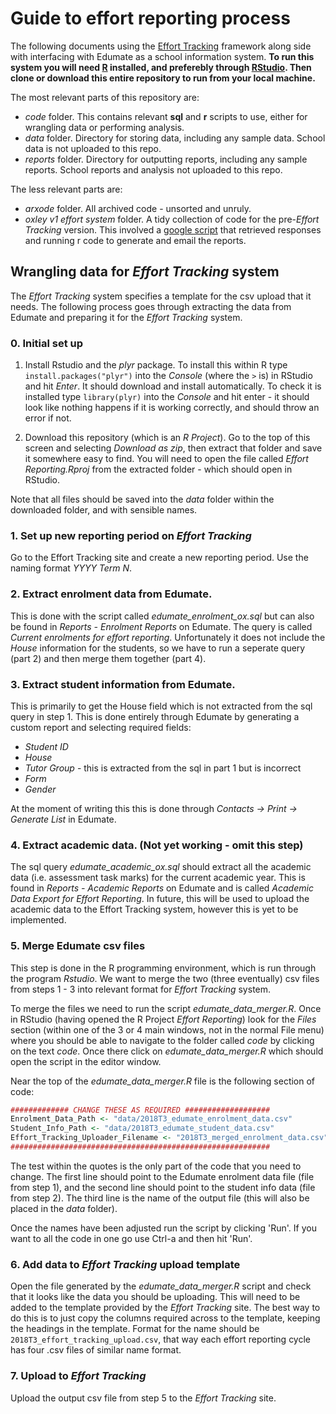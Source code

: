 # Guide to effort reporting process

The following documents using the [Effort Tracking](https://efforttracking.com/) framework along side with interfacing with Edumate as a school information system. **To run this system you will need [R](https://www.r-project.org/) installed, and preferebly through [RStudio](https://www.rstudio.com/). Then clone or download this entire repository to run from your local machine.** 

The most relevant parts of this repository are:

* _code_ folder. This contains relevant __sql__ and __r__ scripts to use, either for wrangling data or performing analysis.
* _data_ folder. Directory for storing data, including any sample data. School data is not uploaded to this repo.
* _reports_ folder. Directory for outputting reports, including any sample reports. School reports and analysis not uploaded to this repo.

The less relevant parts are:

* _arxode_ folder. All archived code - unsorted and unruly.
* _oxley v1 effort system_ folder. A tidy collection of code for the pre-_Effort Tracking_ version. This involved a [google script](https://script.google.com/d/1hPkOWuOQs6az5Lpf9RFZCSlDeq1Oe1gYmRpWIN-0Lmm3oLgAEhx96yD2/edit) that retrieved responses and running r code to generate and email the reports.

## Wrangling data for _Effort Tracking_ system

The _Effort Tracking_ system specifies a template for the csv upload that it needs. The following process goes through extracting the data from Edumate and preparing it for the *Effort Tracking* system. 

### 0. Initial set up

1. Install Rstudio and the *plyr* package. To install this within R type `install.packages("plyr")` into the *Console* (where the `>` is) in RStudio and hit *Enter*. It should download and install automatically. To check it is installed type `library(plyr)` into the *Console* and hit enter - it should look like nothing happens if it is working correctly, and should throw an error if not.

2. Download this repository (which is an *R Project*). Go to the top of this screen and selecting *Download as zip*, then extract that folder and save it somewhere easy to find. You will need to open the file called *Effort Reporting.Rproj* from the extracted folder - which should open in RStudio.

Note that all files should be saved into the *data* folder within the downloaded folder, and with sensible names. 

### 1. Set up new reporting period on _Effort Tracking_

Go to the Effort Tracking site and create a new reporting period. Use the naming format _YYYY Term N_.

### 2. Extract enrolment data from Edumate. 

This is done with the script called *edumate_enrolment_ox.sql* but can also be found in *Reports - Enrolment Reports* on Edumate. The query is called *Current enrolments for effort reporting*. Unfortunately it does not include the *House* information for the students, so we have to run a seperate query (part 2) and then merge them together (part 4).

### 3. Extract student information from Edumate.

This is primarily to get the House field which is not extracted from the sql query in step 1. This is done entirely through Edumate by generating a custom report and selecting required fields: 

* *Student ID*
* *House*
* *Tutor Group* - this is extracted from the sql in part 1 but is incorrect
* *Form* 
* *Gender*

At the moment of writing this this is done through *Contacts -> Print -> Generate List* in Edumate. 

### 4. Extract academic data. (Not yet working - omit this step)

The sql query *edumate_academic_ox.sql* should extract all the academic data (i.e. assessment task marks) for the current academic year. This is found in *Reports - Academic Reports* on Edumate and is called *Academic Data Export for Effort Reporting*. In future, this will be used to upload the academic data to the Effort Tracking system, however this is yet to be implemented.

### 5. Merge Edumate csv files 

This step is done in the R programming environment, which is run through the program *Rstudio*. We want to merge the two (three eventually) csv files from steps 1 - 3 into relevant format for _Effort Tracking_ system. 

To merge the files we need to run the script *edumate_data_merger.R*.  Once in RStudio (having opened the R Project *Effort Reporting*) look for the *Files* section (within one of the 3 or 4 main windows, not in the normal File menu) where you should be able to navigate to the folder called *code* by clicking on the text *code*. Once there click on *edumate_data_merger.R* which should open the script in the editor window. 

Near the top of the *edumate_data_merger.R* file is the following section of code:

``` r
############# CHANGE THESE AS REQUIRED ###################
Enrolment_Data_Path <- "data/2018T3_edumate_enrolment_data.csv"
Student_Info_Path <- "data/2018T3_edumate_student_data.csv"
Effort_Tracking_Uploader_Filename <- "2018T3_merged_enrolment_data.csv"
##########################################################
```

The test within the quotes is the only part of the code that you need to change. The first line should point to the Edumate enrolment data file (file from step 1), and the second line should point to the student info data (file from step 2). The third line is the name of the output file (this will also be placed in the *data* folder).

Once the names have been adjusted run the script by clicking 'Run'. If you want to all the code in one go use Ctrl-a and then hit 'Run'. 

### 6. Add data to *Effort Tracking* upload template

Open the file generated by the *edumate_data_merger.R* script and check that it looks like the data you should be uploading. This will need to be added to the template provided by the *Effort Tracking* site. The best way to do this is to just copy the columns required across to the template, keeping the headings in the template. Format for the name should be `2018T3_effort_tracking_upload.csv`, that way each effort reporting cycle has four .csv files of similar name format. 

### 7. Upload to *Effort Tracking*

Upload the output csv file from step 5 to the _Effort Tracking_ site.
